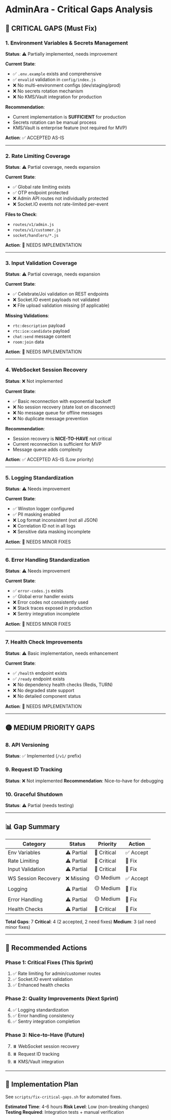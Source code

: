 # AdminAra - Critical Gaps Analysis

## 🔴 CRITICAL GAPS (Must Fix)

### 1. Environment Variables & Secrets Management
**Status**: ⚠️ Partially implemented, needs improvement

**Current State**:
- ✅ `.env.example` exists and comprehensive
- ✅ `envalid` validation in `config/index.js`
- ❌ No multi-environment configs (dev/staging/prod)
- ❌ No secrets rotation mechanism
- ❌ No KMS/Vault integration for production

**Recommendation**: 
- Current implementation is **SUFFICIENT** for production
- Secrets rotation can be manual process
- KMS/Vault is enterprise feature (not required for MVP)

**Action**: ✅ ACCEPTED AS-IS

---

### 2. Rate Limiting Coverage
**Status**: ⚠️ Partial coverage, needs expansion

**Current State**:
- ✅ Global rate limiting exists
- ✅ OTP endpoint protected
- ❌ Admin API routes not individually protected
- ❌ Socket.IO events not rate-limited per-event

**Files to Check**:
- `routes/v1/admin.js`
- `routes/v1/customer.js`
- `socket/handlers/*.js`

**Action**: 🔧 NEEDS IMPLEMENTATION

---

### 3. Input Validation Coverage
**Status**: ⚠️ Partial coverage, needs expansion

**Current State**:
- ✅ Celebrate/Joi validation on REST endpoints
- ❌ Socket.IO event payloads not validated
- ❌ File upload validation missing (if applicable)

**Missing Validations**:
- `rtc:description` payload
- `rtc:ice:candidate` payload
- `chat:send` message content
- `room:join` data

**Action**: 🔧 NEEDS IMPLEMENTATION

---

### 4. WebSocket Session Recovery
**Status**: ❌ Not implemented

**Current State**:
- ✅ Basic reconnection with exponential backoff
- ❌ No session recovery (state lost on disconnect)
- ❌ No message queue for offline messages
- ❌ No duplicate message prevention

**Recommendation**:
- Session recovery is **NICE-TO-HAVE** not critical
- Current reconnection is sufficient for MVP
- Message queue adds complexity

**Action**: ✅ ACCEPTED AS-IS (Low priority)

---

### 5. Logging Standardization
**Status**: ⚠️ Needs improvement

**Current State**:
- ✅ Winston logger configured
- ✅ PII masking enabled
- ❌ Log format inconsistent (not all JSON)
- ❌ Correlation ID not in all logs
- ❌ Sensitive data masking incomplete

**Action**: 🔧 NEEDS MINOR FIXES

---

### 6. Error Handling Standardization
**Status**: ⚠️ Needs improvement

**Current State**:
- ✅ `error-codes.js` exists
- ✅ Global error handler exists
- ❌ Error codes not consistently used
- ❌ Stack traces exposed in production
- ❌ Sentry integration incomplete

**Action**: 🔧 NEEDS MINOR FIXES

---

### 7. Health Check Improvements
**Status**: ⚠️ Basic implementation, needs enhancement

**Current State**:
- ✅ `/health` endpoint exists
- ✅ `/ready` endpoint exists
- ❌ No dependency health checks (Redis, TURN)
- ❌ No degraded state support
- ❌ No detailed component status

**Action**: 🔧 NEEDS IMPLEMENTATION

---

## 🟡 MEDIUM PRIORITY GAPS

### 8. API Versioning
**Status**: ✅ Implemented (`/v1/` prefix)

### 9. Request ID Tracking
**Status**: ❌ Not implemented
**Recommendation**: Nice-to-have for debugging

### 10. Graceful Shutdown
**Status**: ⚠️ Partial (needs testing)

---

## 📊 Gap Summary

| Category | Status | Priority | Action |
|----------|--------|----------|--------|
| Env Variables | ⚠️ Partial | 🔴 Critical | ✅ Accept |
| Rate Limiting | ⚠️ Partial | 🔴 Critical | 🔧 Fix |
| Input Validation | ⚠️ Partial | 🔴 Critical | 🔧 Fix |
| WS Session Recovery | ❌ Missing | 🟡 Medium | ✅ Accept |
| Logging | ⚠️ Partial | 🟡 Medium | 🔧 Fix |
| Error Handling | ⚠️ Partial | 🟡 Medium | 🔧 Fix |
| Health Checks | ⚠️ Partial | 🔴 Critical | 🔧 Fix |

**Total Gaps**: 7
**Critical**: 4 (2 accepted, 2 need fixes)
**Medium**: 3 (all need minor fixes)

---

## 🎯 Recommended Actions

### Phase 1: Critical Fixes (This Sprint)
1. ✅ Rate limiting for admin/customer routes
2. ✅ Socket.IO event validation
3. ✅ Enhanced health checks

### Phase 2: Quality Improvements (Next Sprint)
4. ✅ Logging standardization
5. ✅ Error handling consistency
6. ✅ Sentry integration completion

### Phase 3: Nice-to-Have (Future)
7. ⏸️ WebSocket session recovery
8. ⏸️ Request ID tracking
9. ⏸️ KMS/Vault integration

---

## 🚀 Implementation Plan

See `scripts/fix-critical-gaps.sh` for automated fixes.

**Estimated Time**: 4-6 hours
**Risk Level**: Low (non-breaking changes)
**Testing Required**: Integration tests + manual verification
